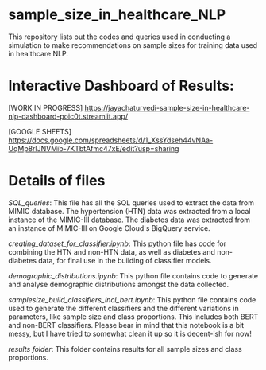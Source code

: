 # sample_size_in_healthcare_NLP
This repository lists out the codes and queries used in conducting a simulation to make recommendations on sample sizes for training data used in healthcare NLP.

# Interactive Dashboard of Results:

[WORK IN PROGRESS]
https://jayachaturvedi-sample-size-in-healthcare-nlp-dashboard-poic0t.streamlit.app/

[GOOGLE SHEETS]
https://docs.google.com/spreadsheets/d/1_XssYdseh44vNAa-UqMp8rlJNVMib-7KTbtAfmc47xE/edit?usp=sharing

# Details of files

*SQL_queries*: 
This file has all the SQL queries used to extract the data from MIMIC database. The hypertension (HTN) data was extracted from a local instance of the MIMIC-III database. The diabetes data was extracted from an instance of MIMIC-III on Google Cloud's BigQuery service.

*creating_dataset_for_classifier.ipynb*:
This python file has code for combining the HTN and non-HTN data, as well as diabetes and non-diabetes data, for final use in the building of classifier models.

*demographic_distributions.ipynb*:
This python file contains code to generate and analyse demographic distributions amongst the data collected.

*samplesize_build_classifiers_incl_bert.ipynb*:
This python file contains code used to generate the different classifiers and the different variations in parameters, like sample size and class proportions. This includes both BERT and non-BERT classifiers. Please bear in mind that this notebook is a bit messy, but I have tried to somewhat clean it up so it is decent-ish for now!

*results folder*:
This folder contains results for all sample sizes and class proportions.

